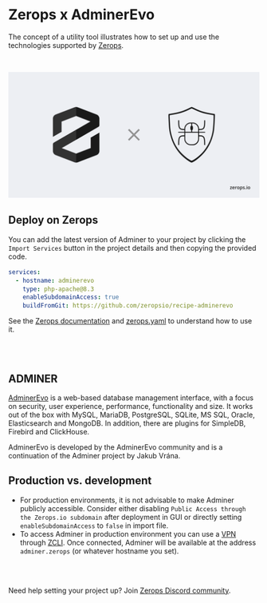 # Zerops x AdminerEvo
The concept of a utility tool illustrates how to set up and use the technologies supported by [Zerops](https://zerops.io).

<br />

![adminerevo](https://github.com/zeropsio/recipe-shared-assets/blob/main/covers/svg/cover-adminerevo.svg)

## Deploy on Zerops
You can add the latest version of Adminer to your project by clicking the ```Import Services``` button in the project details and then copying the provided code.


```yaml
services:
  - hostname: adminerevo
    type: php-apache@8.3
    enableSubdomainAccess: true
    buildFromGit: https://github.com/zeropsio/recipe-adminerevo
```
See the [Zerops documentation](https://docs.zerops.io/references/import) and [zerops.yaml](https://github.com/zeropsio/recipe-adminer/blob/main/zerops.yml) to understand how to use it.



<br/>
<br/>

## ADMINER

[AdminerEvo](https://github.com/adminerevo/adminerevo) is a web-based database management interface, with a focus on security, user experience, performance, functionality and size.
It works out of the box with MySQL, MariaDB, PostgreSQL, SQLite, MS SQL, Oracle, Elasticsearch and MongoDB. In addition, there are plugins for SimpleDB, Firebird and ClickHouse.

AdminerEvo is developed by the AdminerEvo community and is a continuation of the Adminer project by Jakub Vrána.


## Production vs. development

- For production environments, it is not advisable to make Adminer publicly accessible. Consider either disabling ```Public Access through the Zerops.io subdomain```  after deployment in GUI  or directly setting `enableSubdomainAccess` to `false` in import file.
- To access Adminer in production environment you can use a  [VPN](https://docs.zerops.io/references/vpn) through [ZCLI](https://docs.zerops.io/references/cli). Once connected, Adminer will be available at the address `adminer.zerops` (or whatever hostname you set).

<br/>
<br/>

Need help setting your project up? Join [Zerops Discord community](https://discord.com/invite/WDvCZ54).